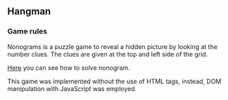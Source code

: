 ## Hangman

### Game rules

Nonograms is a puzzle game to reveal a hidden picture by looking at the number clues. The clues are given at the top and left side of the grid.

[Here](https://nonograms-katana.fandom.com/wiki/Tips_for_solving) you can see how to solve nonogram.

This game was implemented without the use of HTML tags, instead, DOM manipulation with JavaScript was employed.
